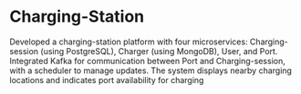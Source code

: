 # Charging-Station
Developed a charging-station platform with four microservices: Charging-session (using PostgreSQL), Charger (using MongoDB), User, and Port. Integrated Kafka for communication between Port and Charging-session, with a scheduler to manage updates. The system displays nearby charging locations and indicates port availability for charging
